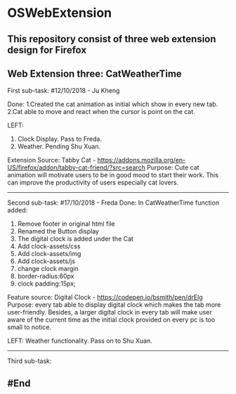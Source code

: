 # OSWebExtension
This repository consist of three web extension design for Firefox 
-------------------------------------------------------------------------------------------------------------
Web Extension three: CatWeatherTime 
-------------------------------------------------------------------------------------------------------------
First sub-task:
#12/10/2018 - Ju Kheng

Done:
1.Created the cat animation as initial which show in every new tab.
2.Cat able to move and react when the cursor is point on the cat. 

LEFT: 
1. Clock Display. Pass to Freda. 
2. Weather. Pending Shu Xuan. 

Extension Source:
Tabby Cat - https://addons.mozilla.org/en-US/firefox/addon/tabby-cat-friend/?src=search
Purpose: Cute cat animation will motivate users to be in good mood to start their work. This can improve the productivity of users especially cat lovers.

--------------------------------------------------------------------------------------------------------------
Second sub-task: 
#17/10/2018 - Freda
Done: 
In CatWeatherTime function added: 

1. Remove footer in original html file
2. Renamed the Button display
3. The digital clock is added under the Cat
4. Add clock-assets/css
5. Add clock-assets/img
6. Add clock-assets/js
7. change clock margin
8. border-radius:60px
9. clock padding:15px;


Feature source: 
Digital Clock - https://codepen.io/bsmith/pen/drElg
Purpose: every tab able to display digital clock which makes the tab more user-friendly. Besides, a larger digital clock in every tab will make user aware of the current time as the initial clock provided on every pc is too small to notice.


LEFT: 
Weather functionality. Pass on to Shu Xuan. 

-----------------------------------------------------------------------------------------------------------------
Third sub-task: 



#End 
----------------------------------------------------------------------------------------------------------
